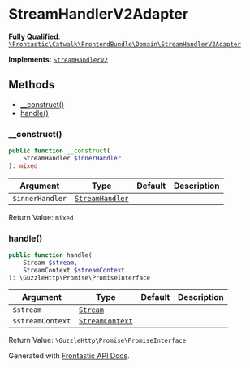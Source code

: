 #  StreamHandlerV2Adapter

**Fully Qualified**: [`\Frontastic\Catwalk\FrontendBundle\Domain\StreamHandlerV2Adapter`](../../../../src/php/FrontendBundle/Domain/StreamHandlerV2Adapter.php)

**Implements**: [`StreamHandlerV2`](StreamHandlerV2.md)

## Methods

* [__construct()](#__construct)
* [handle()](#handle)

### __construct()

```php
public function __construct(
    StreamHandler $innerHandler
): mixed
```

Argument|Type|Default|Description
--------|----|-------|-----------
`$innerHandler`|[`StreamHandler`](StreamHandler.md)||

Return Value: `mixed`

### handle()

```php
public function handle(
    Stream $stream,
    StreamContext $streamContext
): \GuzzleHttp\Promise\PromiseInterface
```

Argument|Type|Default|Description
--------|----|-------|-----------
`$stream`|[`Stream`](Stream.md)||
`$streamContext`|[`StreamContext`](StreamContext.md)||

Return Value: `\GuzzleHttp\Promise\PromiseInterface`

Generated with [Frontastic API Docs](https://github.com/FrontasticGmbH/apidocs).
